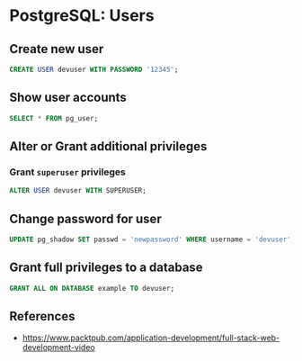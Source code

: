 # PostgreSQL: Users

## Create new user

```sql
CREATE USER devuser WITH PASSWORD '12345';

```

## Show user accounts

```sql
SELECT * FROM pg_user;
```

## Alter or Grant additional privileges

### Grant `superuser` privileges

```sql
ALTER USER devuser WITH SUPERUSER;
```

## Change password for user

```sql
UPDATE pg_shadow SET passwd = 'newpassword' WHERE username = 'devuser';
```

## Grant full privileges to a database

```sql
GRANT ALL ON DATABASE example TO devuser;
```

## References

- <https://www.packtpub.com/application-development/full-stack-web-development-video>
